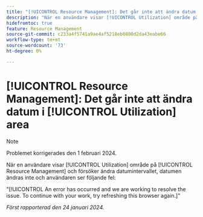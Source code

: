 ```yaml
---
title: "[!UICONTROL Resource Management]: Det går inte att ändra datum i [!UICONTROL Utilization] area"
description: "När en användare visar [!UICONTROL Utilization] område på [!UICONTROL Resource Management] och försöker ändra datumintervallet, datumen ändras inte och användaren ser ett fel."
hidefromtoc: true
feature: Resource Management
source-git-commit: c233a4f5741a9ae4af5218eb0800d2da43eabe66
workflow-type: tm+mt
source-wordcount: '73'
ht-degree: 0%

---
```



# [!UICONTROL Resource Management]: Det går inte att ändra datum i [!UICONTROL Utilization] area

>[!NOTE]
>
>Problemet korrigerades den 1 februari 2024.

När en användare visar [!UICONTROL Utilization] område på [!UICONTROL Resource Management] och försöker ändra datumintervallet, datumen ändras inte och användaren ser följande fel:

&quot;[!UICONTROL An error has occurred and we are working to resolve the issue. To continue with your work, try refreshing this browser again.]&quot;

_Först rapporterad den 24 januari 2024._
